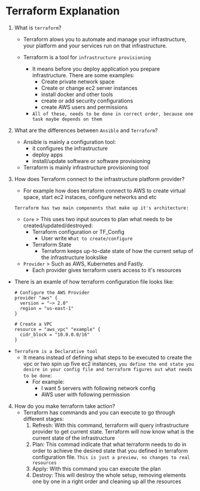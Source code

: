 # Terraform Explanation

1. What is `terraform`?
   
    - Terraform alows you to automate and manage your infrastructure, your platform and your services run on that infrastructure. 
    - Terraform is a tool for `infrastructure provisioning`

        - It means before you deploy application you prepare infrastructure. There are some examples:
          - Create private network space
          - Create or change ec2 server instances 
          - install docker and other tools
          - create or add security configurations
          - create AWS users and permissions
        - `All of these, needs to be done in correct order, because one task maybe depends on them`
2. What are the differences between `Ansible` and `Terraform`?
    - Ansible is mainly a configuration tool:
       - it configures the infrastructure
       - deploy apps
       - install/update software or software provisioning
    - Terraform is mainly infrastructure provisioning tool
3. How does Terraform connect to the infrastructure platform provider?
   - For example how does terraform connect to AWS to create virtual space, start ec2 instaces, configure networks and etc

   `Terraform has two main components that make up it's architecture:`
    - `Core` > This uses two input sources to plan what needs to be created/updated/destroyed:
      - Terraform configuration or TF_Config
        - User write `What to create/configure`
      - Terraform State
        - Terraform keeps up-to-date state of how the current setup of the infrastructure lookslike
    - `Provider` > Such as AWS, Kubernetes and Fastly. 
      - Each provider gives terraform users access to it's resources
- There is an examle of how terraform configuration file looks like:
  ```
  # Configure the AWS Provider
  provider "aws" {
    version = "~> 2.0"
    region = "us-east-1"
  }

  # Create a VPC
  resource = "aws_vpc" "example" {
    cidr_block = "10.0.0.0/16"
  }
  ``` 
- `Terraform is a Declarative tool`
  - It means instead of defining what steps to be executed to create the vpc or two spin up five ec2 instances, `you define the end state you desire in your config file and terraform figures out what needs to be done`:
    - For example: 
      - I want 5 servers with following network config
      - AWS user with following permission
4. How do you make terraform take action?
   - Terraform has commands and you can execute to go through different stages:
     1. Refresh: With this command, terraform will query infrastructure provider to get current state. Terraform will now know what is the current state of the infrastructure
     2. Plan: This commad indicate that what terraform needs to do in order to achieve the desired state that you defined in terraform configuration file. `This is just a preview, no changes to real resources`
     3. Apply: With this command you can execute the plan
     4. Destroy: This will destroy the whole setup, removing elements one by one in a right order and cleaning up all the resources
